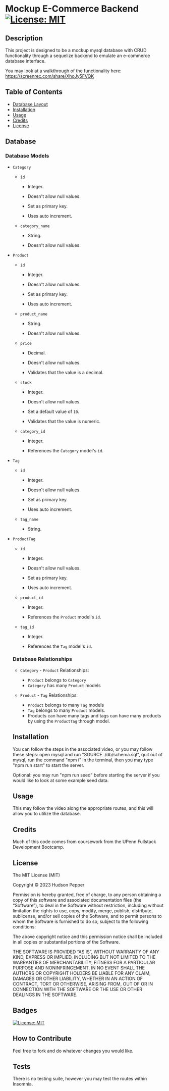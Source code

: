 
  # Mockup E-Commerce Backend[![License: MIT](https://img.shields.io/badge/License-MIT-yellow.svg)](https://opensource.org/licenses/MIT)

  ## Description

  This project is designed to be a mockup mysql database with CRUD functionality through a sequelize backend to emulate an e-commerce database interface.

  You may look at a walkthrough of the functionality here: 
  https://screenrec.com/share/XhoJy5FVQK

  ## Table of Contents
  - [Database Layout](#database)
  - [Installation](#installation)
  - [Usage](#usage)
  - [Credits](#credits)
  - [License](#license)


  ## Database

  ### Database Models


* `Category`

  * `id`

    * Integer.
  
    * Doesn't allow null values.
  
    * Set as primary key.
  
    * Uses auto increment.

  * `category_name`
  
    * String.
  
    * Doesn't allow null values.

* `Product`

  * `id`
  
    * Integer.
  
    * Doesn't allow null values.
  
    * Set as primary key.
  
    * Uses auto increment.

  * `product_name`
  
    * String.
  
    * Doesn't allow null values.

  * `price`
  
    * Decimal.
  
    * Doesn't allow null values.
  
    * Validates that the value is a decimal.

  * `stock`
  
    * Integer.
  
    * Doesn't allow null values.
  
    * Set a default value of `10`.
  
    * Validates that the value is numeric.

  * `category_id`
  
    * Integer.
  
    * References the `Category` model's `id`.

* `Tag`

  * `id`
  
    * Integer.
  
    * Doesn't allow null values.
  
    * Set as primary key.
  
    * Uses auto increment.

  * `tag_name`
  
    * String.

* `ProductTag`

  * `id`

    * Integer.

    * Doesn't allow null values.

    * Set as primary key.

    * Uses auto increment.

  * `product_id`

    * Integer.

    * References the `Product` model's `id`.

  * `tag_id`

    * Integer.

    * References the `Tag` model's `id`.

  ### Database Relationships

  * `Category` - `Product` Relationships: 
    * `Product` belongs to `Category`
    * `Category` has many `Product` models

  * `Product` - `Tag` Relationships:
    * `Product` belongs to many `Tag` models
    * `Tag` belongs to many `Product` models. 
    * Products can have many tags and tags can have many products by using the `ProductTag` through model.
  ## Installation

  You can follow the steps in the associated video, or you may follow these steps: open mysql and run "SOURCE ./db/schema.sql", quit out of mysql, run the command "npm i" in the terminal, then you may type "npm run start" to start the server. 

  Optional: you may run "npm run seed" before starting the server if you would like to look at some example seed data. 

  ## Usage

  This may follow the video along the appropriate routes, and this will allow you to utilize the database.

  <!---
      ![alt text](assets/images/screenshot.png)
  -->
  ## Credits

  
  Much of this code comes from coursework from the UPenn Fullstack Development Bootcamp.

  ## License

   The MIT License (MIT)

    Copyright © 2023 Hudson Pepper
    
    Permission is hereby granted, free of charge, to any person obtaining a copy of this software and associated documentation files (the “Software”), to deal in the Software without restriction, including without limitation the rights to use, copy, modify, merge, publish, distribute, sublicense, and/or sell copies of the Software, and to permit persons to whom the Software is furnished to do so, subject to the following conditions:
    
    The above copyright notice and this permission notice shall be included in all copies or substantial portions of the Software.
    
    THE SOFTWARE IS PROVIDED “AS IS”, WITHOUT WARRANTY OF ANY KIND, EXPRESS OR IMPLIED, INCLUDING BUT NOT LIMITED TO THE WARRANTIES OF MERCHANTABILITY, FITNESS FOR A PARTICULAR PURPOSE AND NONINFRINGEMENT. IN NO EVENT SHALL THE AUTHORS OR COPYRIGHT HOLDERS BE LIABLE FOR ANY CLAIM, DAMAGES OR OTHER LIABILITY, WHETHER IN AN ACTION OF CONTRACT, TORT OR OTHERWISE, ARISING FROM, OUT OF OR IN CONNECTION WITH THE SOFTWARE OR THE USE OR OTHER DEALINGS IN THE SOFTWARE.
    


  ## Badges

  [![License: MIT](https://img.shields.io/badge/License-MIT-yellow.svg)](https://opensource.org/licenses/MIT)

  ## How to Contribute

  Feel free to fork and do whatever changes you would like.

  ## Tests

  There is no testing suite, however you may test the routes within Insomnia.

  